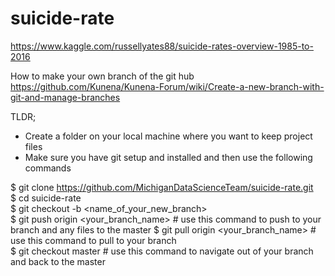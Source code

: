 # suicide-rate

https://www.kaggle.com/russellyates88/suicide-rates-overview-1985-to-2016

How to make your own branch of the git hub
https://github.com/Kunena/Kunena-Forum/wiki/Create-a-new-branch-with-git-and-manage-branches  

TLDR;  
- Create a folder on your local machine where you want to keep project files  
- Make sure you have git setup and installed and then use the following commands  
  
 $ git clone https://github.com/MichiganDataScienceTeam/suicide-rate.git  
 $ cd suicide-rate  
 $ git checkout -b <name_of_your_new_branch>  
 $ git push origin <your_branch_name>   # use this command to push to your branch and any files to the master
 $ git pull origin <your_branch_name>   # use this command to pull to your branch  
 $ git checkout master                  # use this command to navigate out of your branch and back to the master  
